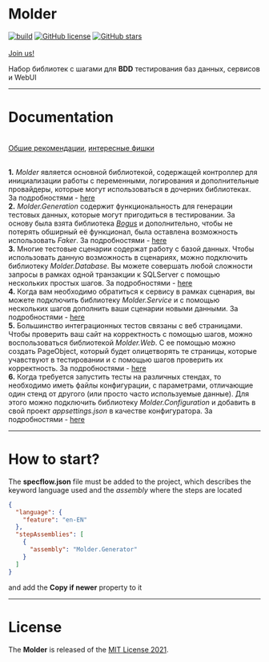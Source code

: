 [license]: https://github.com/alfa-laboratory/Molder/blob/master/LICENSE "MIT License 2021"

# Molder 
[![build](https://ci.appveyor.com/api/projects/status/j33s710ss3f0nf4u?svg=true)](https://ci.appveyor.com/project/egorsh0/Molder)
[![GitHub license](https://img.shields.io/github/license/alfa-laboratory/Molder?style=flat-square)](https://github.com/alfa-laboratory/Molder/blob/master/LICENSE)
[![GitHub stars](https://img.shields.io/github/stars/alfa-laboratory/Molder)](https://github.com/alfa-laboratory/Molder/stargazers)
<br/><br/>[Join us!](https://t.me/AlfaBankAFTCore)<br/>

Набор библиотек с шагами для **BDD** тестирования баз данных, сервисов и WebUI 

------
Documentation
=======================
<br/> [Обшие рекомендации](/docs/index.md), [интересные фишки](/docs/tips.md)

<br/> **1.** *Molder* является основной библиотекой, содержащей контроллер для инициализации работы с переменными, логирования и дополнительные провайдеры, которые могут использоваться в дочерних библиотеках. За подробностями - [here](/docs/Molder/index.md) 
<br/> **2.** *Molder.Generation* содержит функциональность для генерации тестовых данных, которые могут пригодиться в тестировании. За основу была взята библиотека [*Bogus*](https://github.com/bchavez/Bogus) и дополнительно, чтобы не потерять обширный её функционал, была оставлена возможность использовать *Faker*. За подробностями - [here](/docs/Molder.Generator/index.md) 
<br/> **3.** Многие тестовые сценарии содержат работу с базой данных. Чтобы использовать данную возможность в сценариях, можно подключить библиотеку *Molder.Database*. Вы можете совершать любой сложности запросы в рамках одной транзакции к SQLServer с помощью нескольких простых шагов. За подробностями - [here](/docs/Molder.Database/index.md)
<br/> **4.** Когда вам необходимо обратиться к сервису в рамках сценария, вы можете подключить библиотеку *Molder.Service* и с помощью нескольких шагов дополнить ваши сценарии новыми данными. За подробностями - [here](/docs/Molder.Service/index.md) 
<br/> **5.** Большинство интеграционных тестов связаны с веб страницами. Чтобы проверить ваш сайт на корректность с помощью шагов, можно воспользоваться библиотекой *Molder.Web*. С ее помощью можно создать PageObject, который будет олицетворять те страницы, которые учавствуют в тестировании и с помощью шагов проверить их корректность. За подробностями - [here](/docs/Molder.Web/index.md) 
<br/> **6.** Когда требуется запустить тесты на различных стендах, то необходимо иметь файлы конфигурации, с параметрами, отличающие один стенд от другого (или просто часто используемые данные). Для этого можно подключить библиотеку *Molder.Configuration* и добавить в свой проект *appsettings.json* в качестве конфигуратора. За подробностями - [here](/docs/Molder.Configuration/index.md)  

------
How to start?
=======================

The **specflow.json** file must be added to the project, which describes the keyword language used and the *assembly* where the steps are located 
``` json
{
  "language": {
    "feature": "en-EN"
  },
  "stepAssemblies": [
    {
      "assembly": "Molder.Generator"
    }
  ]
}
```
and add the **Copy if newer** property to it 


------
License
=======================
The **Molder** is released of the [MIT License 2021][license].

